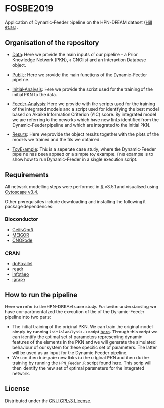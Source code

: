 # FOSBE2019

Application of Dynamic-Feeder pipeline on the HPN-DREAM dataset ([Hill et.al.]((https://www.nature.com/articles/nmeth.3773))).

## Organisation of the repository

+ [Data](https://github.com/saezlab/FOSBE2019/tree/master/Data): Here we provide the main inputs of our pipeline - a Prior Knowledge Network (PKN), a CNOlist and an Interaction Database object.
+ [Public](https://github.com/saezlab/FOSBE2019/tree/master/Public): Here we provide the main functions of the Dynamic-Feeder pipeline.
+ [Initial-Analysis](https://github.com/saezlab/FOSBE2019/tree/master/Initial-Analysis): Here we provide the script used for the training of the initial PKN to the data.
+ [Feeder-Analysis](https://github.com/saezlab/FOSBE2019/tree/master/Feeder-Analysis): Here we provide with the scripts used for the training of the integrated models and a script used for identifying the best model based on Akaike Information Criterion (AIC) score. By integrated model we are referring to the neworks which have new links identified from the Dynamic-Feeder pipeline and which are integrated to the initial PKN.
+ [Results](https://github.com/saezlab/FOSBE2019/tree/master/Results): Here we provide the object results together with the plots of the models we trained and the fits we obtained.

+ [ToyExample](https://github.com/saezlab/FOSBE2019/tree/master/ToyExample): This is a seperate case study, where the Dynamic-Feeder pipeline has been applied on a simple toy example. This example is to show how to run Dynamic-Feeder in a single execution script.

## Requirements

All network modelling steps were performed in [R](https://www.r-project.org/) v3.5.1 and visualised using [Cytoscape v3.4.](http://chianti.ucsd.edu/cytoscape-3.4.0/)

Other prerequisites include downloading and installing the following `R` package dependencies:

### Bioconductor

+ [CellNOptR](https://bioconductor.org/packages/release/bioc/html/CellNOptR.html)
+ [MEIGOR](https://www.bioconductor.org/packages/release/bioc/html/MEIGOR.html)
+ [CNORode](https://github.com/saezlab/CNORode)

### CRAN
+ [doParallel](https://cran.r-project.org/web/packages/doParallel/index.html)
+ [readr](https://cran.r-project.org/web/packages/readr/index.html)
+ [infotheo](https://cran.r-project.org/web/packages/infotheo/index.html)
+ [igraph](https://cran.r-project.org/web/packages/igraph/index.html)

## How to run the pipeline

Here we refer to the HPN-DREAM case study. For better understanding we have compartmentalized the execution of the of the Dynamic-Feeder pipeline into two parts:

+ The initial training of the original PKN. We can train the original model simply by running `initialAnalysis.R` script [here](https://github.com/saezlab/FOSBE2019/blob/master/Initial-Analysis/initialAnalysis.R). Through this script we can identify the optimal set of parameters representing dynamic features of the elements in the PKN and we will generate the simulated behaviour of our system for these specific set of parameters. The latter will be used as an input for the Dynamic-Feeder pipeline.
+ We can then integrate new links to the original PKN and then do the training by running the `HPN_Feeder.R` script found [here](https://github.com/saezlab/FOSBE2019/blob/master/Feeder-Analysis/HPN_Feeder.R). This scrip will then identify the new set of optimal parameters for the integrated network.

## License

Distributed under the [GNU GPLv3 License](http://www.gnu.org/licenses/gpl-3.0.html).
